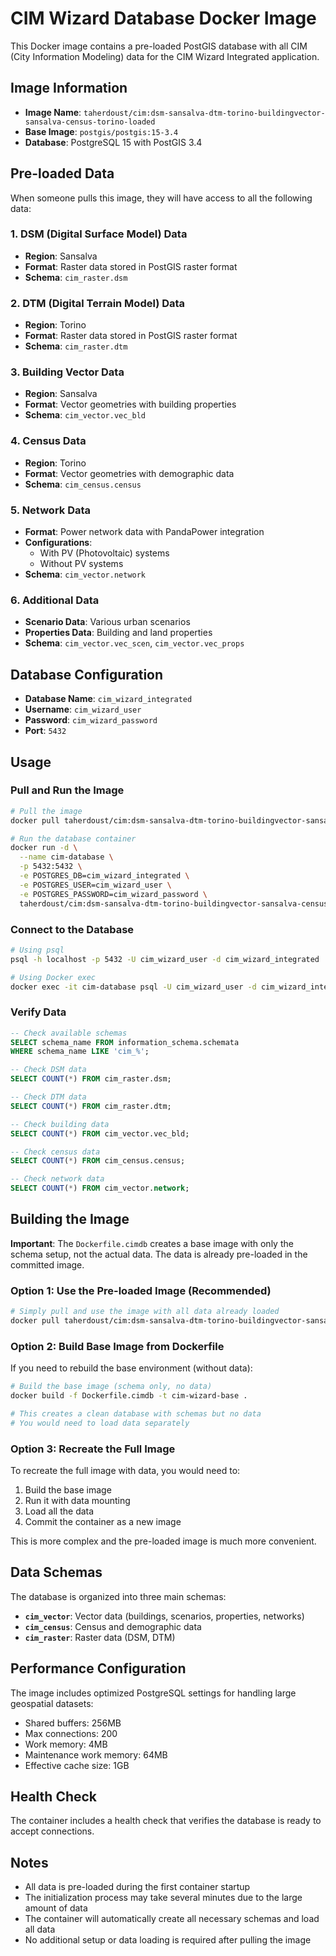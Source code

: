 # CIM Wizard Database Docker Image

This Docker image contains a pre-loaded PostGIS database with all CIM (City Information Modeling) data for the CIM Wizard Integrated application.

## Image Information

- **Image Name**: `taherdoust/cim:dsm-sansalva-dtm-torino-buildingvector-sansalva-census-torino-loaded`
- **Base Image**: `postgis/postgis:15-3.4`
- **Database**: PostgreSQL 15 with PostGIS 3.4

## Pre-loaded Data

When someone pulls this image, they will have access to all the following data:

### 1. DSM (Digital Surface Model) Data
- **Region**: Sansalva
- **Format**: Raster data stored in PostGIS raster format
- **Schema**: `cim_raster.dsm`

### 2. DTM (Digital Terrain Model) Data  
- **Region**: Torino
- **Format**: Raster data stored in PostGIS raster format
- **Schema**: `cim_raster.dtm`

### 3. Building Vector Data
- **Region**: Sansalva
- **Format**: Vector geometries with building properties
- **Schema**: `cim_vector.vec_bld`

### 4. Census Data
- **Region**: Torino
- **Format**: Vector geometries with demographic data
- **Schema**: `cim_census.census`

### 5. Network Data
- **Format**: Power network data with PandaPower integration
- **Configurations**: 
  - With PV (Photovoltaic) systems
  - Without PV systems
- **Schema**: `cim_vector.network`

### 6. Additional Data
- **Scenario Data**: Various urban scenarios
- **Properties Data**: Building and land properties
- **Schema**: `cim_vector.vec_scen`, `cim_vector.vec_props`

## Database Configuration

- **Database Name**: `cim_wizard_integrated`
- **Username**: `cim_wizard_user`
- **Password**: `cim_wizard_password`
- **Port**: `5432`

## Usage

### Pull and Run the Image

```bash
# Pull the image
docker pull taherdoust/cim:dsm-sansalva-dtm-torino-buildingvector-sansalva-census-torino-loaded

# Run the database container
docker run -d \
  --name cim-database \
  -p 5432:5432 \
  -e POSTGRES_DB=cim_wizard_integrated \
  -e POSTGRES_USER=cim_wizard_user \
  -e POSTGRES_PASSWORD=cim_wizard_password \
  taherdoust/cim:dsm-sansalva-dtm-torino-buildingvector-sansalva-census-torino-loaded
```

### Connect to the Database

```bash
# Using psql
psql -h localhost -p 5432 -U cim_wizard_user -d cim_wizard_integrated

# Using Docker exec
docker exec -it cim-database psql -U cim_wizard_user -d cim_wizard_integrated
```

### Verify Data

```sql
-- Check available schemas
SELECT schema_name FROM information_schema.schemata 
WHERE schema_name LIKE 'cim_%';

-- Check DSM data
SELECT COUNT(*) FROM cim_raster.dsm;

-- Check DTM data  
SELECT COUNT(*) FROM cim_raster.dtm;

-- Check building data
SELECT COUNT(*) FROM cim_vector.vec_bld;

-- Check census data
SELECT COUNT(*) FROM cim_census.census;

-- Check network data
SELECT COUNT(*) FROM cim_vector.network;
```

## Building the Image

**Important**: The `Dockerfile.cimdb` creates a base image with only the schema setup, not the actual data. The data is already pre-loaded in the committed image.

### Option 1: Use the Pre-loaded Image (Recommended)
```bash
# Simply pull and use the image with all data already loaded
docker pull taherdoust/cim:dsm-sansalva-dtm-torino-buildingvector-sansalva-census-torino-loaded
```

### Option 2: Build Base Image from Dockerfile
If you need to rebuild the base environment (without data):

```bash
# Build the base image (schema only, no data)
docker build -f Dockerfile.cimdb -t cim-wizard-base .

# This creates a clean database with schemas but no data
# You would need to load data separately
```

### Option 3: Recreate the Full Image
To recreate the full image with data, you would need to:
1. Build the base image
2. Run it with data mounting
3. Load all the data
4. Commit the container as a new image

This is more complex and the pre-loaded image is much more convenient.

## Data Schemas

The database is organized into three main schemas:

- **`cim_vector`**: Vector data (buildings, scenarios, properties, networks)
- **`cim_census`**: Census and demographic data
- **`cim_raster`**: Raster data (DSM, DTM)

## Performance Configuration

The image includes optimized PostgreSQL settings for handling large geospatial datasets:

- Shared buffers: 256MB
- Max connections: 200
- Work memory: 4MB
- Maintenance work memory: 64MB
- Effective cache size: 1GB

## Health Check

The container includes a health check that verifies the database is ready to accept connections.

## Notes

- All data is pre-loaded during the first container startup
- The initialization process may take several minutes due to the large amount of data
- The container will automatically create all necessary schemas and load all data
- No additional setup or data loading is required after pulling the image
